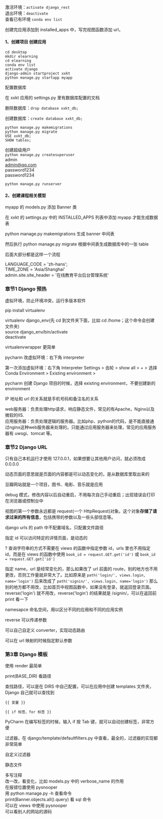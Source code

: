 
激活环境：`activate django_rest`  
退出环境：`deactivate`  
查看已有环境 `conda env list`  

创建完应用添加到 installed_apps 中，写完视图函数添加 url，  

#### 1、创建项目 创建应用  
`cd desktop`  
`mkdir elearning`  
`cd elearning`  
`conda env list`  
`activate django`  
`django-admin startproject xxkt`  
`python manage.py startapp myapp`  

配置数据库  

在 xxkt 应用的 settings.py 里有数据库配置的文档  

删除数据库：`drop database xxkt_db;`  

创建数据库：`create database xxkt_db;`  

`python manage.py makemigrations`  
`python manage.py migrate`  
`USE xxkt_db;`  
`SHOW tables;`  

创建超级用户  
`python manage.py createsuperuser`  
admin  
admin@qq.com  
password1234  
password1234  

`python manage.py runserver`  


#### 2、创建课程相关模型  

myapp 的 models.py 添加 Banner 类  

在 xxkt 的 settings.py 中的 INSTALLED_APPS 列表中添加 myapp 才能生成数据表  

python manage.py makemigrations 生成 banner 中间表  

然后执行 python manage.py migrate 根据中间表生成数据库中的一张 table  

后面大部分都是这样一个流程  



LANGUAGE_CODE = 'zh-hans';  
TIME_ZONE = 'Asia/Shanghai'  
admin.site.site_header = '在线教育平台后台管理系统'  



### 章节1 Django 预热  

虚拟环境，防止环境冲突，运行多版本软件  

pip install virtualenv  

virtualenv django_env(先 cd 到文件夹下面，比如 cd /home；这个命令会创建文件夹)  
source django_env/bin/activate  
deactivate  

virtualenvwrapper 更简单  

pycharm 改虚拟环境：右下角 interpreter  

第一次添加虚拟环境：右下角 Interpreter Settings > 齿轮 > show all > + > 选择 Conda Environment > Existing environment >  

pycharm 创建 Django 项目的时候，选择 existing environment，不要创建新的 environment  

IP 地址和 url 的关系就是手机号码和备注名的关系  

web服务器：负责处理http请求，响应静态文件，常见的有Apache，Nginx以及微软的IIS.  
应用服务器：负责处理逻辑的服务器。比如php、python的代码，是不能直接通过nginx这种web服务器来处理的，只能通过应用服务器来处理，常见的应用服务器有 uwsgi、tomcat 等。  


### 章节2 Django URL  

只有自己本机运行才使用 127.0.0.1，如果想要让其他用户访问，就必须改成 0.0.0.0  

动态页面的意思就是页面的内容都是可以动态变化的，是从数据库里取出来的  

豆瓣网站就是一个项目，图书、电影、音乐就是应用  

debug 模式，修改内容以后自动重启，不用每次自己手动重启；出现错误会打印在浏览器或控制台中    

视图的第一个参数永远都是 request(一个 HttpRequest)对象。这个对象**存储了请求过来的所有信息**，包括携带的参数以及一些头部信息等。  

django urls 的 path 中不配置域名，只配置文件路径  

指定 id 可以访问特定的详情页面，是动态的  

? 查询字符串的方式不需要在 views 的函数中指定参数 id，urls 里也不用指定 id，而是在 views 的函数中使用 `book_id = request.GET.get('id')` 或 `book_id = request.GET.get['id']`   

指定 name，url 是经常变化的，那么如果改了 url 前面的 route，别的地方也不用更改，否则工作量就非常大了。比如原来是 `path('login/', views.login, name='login')` 后来改成了 `path('signin/', views.login, name='login')` 那么别的地方都不用改，比如首页中视图函数中，如果没有登录，就返回登录页面。reverse('login') 就不用改，reverse('login') 的结果就是 /signin/，可以在返回前 print 看一下  

namesapce 命名空间，用以区分不同的应用和不同的应用实例   

reverse 可以传递参数  

可以自己自定义 converter，实现动态路由  

可以在 url 映射的时候指定默认参数  


### 第3章 Django 模板  

使用 render 最简单  

print(BASE_DIR) 看路径  

查找路径，可以是在 DIRS 中自己配置，可以在应用中创建 templates 文件夹，Django 自己就可以查找到  

`{{ 变量 }}`  

`{{ if 标签、for 标签 }}`  

PyCharm 在编写标签的时候，输入 if 按 Tab 键，就可以自动创建标签，非常方便  

过滤器，在 django/template/defaultfilters.py 中查看，最全的，过滤器的实现都非常简单  

自定义过滤器   

静态文件  


多写注释  
改一改，看变化，比如 models.py 中的 verbose_name 的作用  
在报错位置使用 pysnooper  
用 python manage.py -h 查看命令  
print(Banner.objects.all().query) 看 sql 命令  
可以在 views 中使用 pysnooper  
可以看别人的网站的源码  

